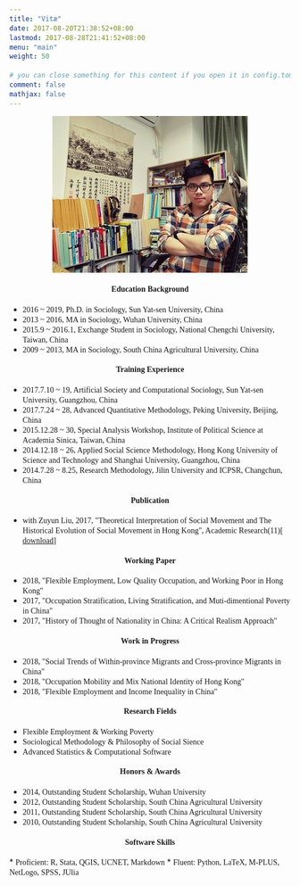 ```yaml
---
title: "Vitæ"
date: 2017-08-20T21:38:52+08:00
lastmod: 2017-08-28T21:41:52+08:00
menu: "main"
weight: 50

# you can close something for this content if you open it in config.toml.
comment: false
mathjax: false
---
```

<div align=center><img src="https://raw.githubusercontent.com/GingLam/website/master/static/media/personal.jpg"></div>


<div align=center><strong><font face="Times New Roman"><h4>Education Background</h4></font></strong></div>

*  <font face="Times New Roman">2016 ~ 2019, Ph.D. in Sociology, Sun Yat-sen University, China</font>
*  <font face="Times New Roman">2013 ~ 2016, MA in Sociology, Wuhan University, China</font>
*  <font face="Times New Roman">2015.9 ~ 2016.1, Exchange Student in Sociology, National Chengchi University, Taiwan, China</font>
*  <font face="Times New Roman">2009 ~ 2013, MA in Sociology, South China Agricultural University, China</font>

<div align=center><strong><font face="Times New Roman"><h4>Training Experience</h4></font></strong></div>

*  <font face="Times New Roman">2017.7.10 ~ 19, Artificial Society and Computational Sociology, Sun Yat-sen University, Guangzhou, China</font>
*  <font face="Times New Roman">2017.7.24 ~ 28, Advanced Quantitative Methodology, Peking University, Beijing, China</font>
*  <font face="Times New Roman">2015.12.28 ~ 30, Special Analysis Workshop, Institute of Political Science at Academia Sinica, Taiwan, China</font>
*  <font face="Times New Roman">2014.12.18 ~ 26, Applied Social Science Methodology, Hong Kong University of Science and Technology and Shanghai University, Guangzhou, China</font>
*  <font face="Times New Roman">2014.7.28 ~ 8.25, Research Methodology, Jilin University and ICPSR, Changchun, China</font>

<div align=center><strong><font face="Times New Roman"><h4>Publication</h4></font></strong></div>

*  <font face="Times New Roman"> with Zuyun Liu, 2017, "Theoretical Interpretation of Social Movement and The Historical Evolution of Social Movement in Hong Kong", Academic Research(11)[ [download](https://raw.githubusercontent.com/GingLam/Storage/master/%E7%A4%BE%E4%BC%9A%E8%BF%90%E5%8A%A8%E7%9A%84%E7%90%86%E8%AE%BA%E8%A7%A3%E8%AF%BB%E4%B8%8E%E9%A6%99%E6%B8%AF%E7%A4%BE%E4%BC%9A%E8%BF%90%E5%8A%A8%E7%9A%84%E5%8E%86%E5%8F%B2%E6%BC%94%E5%8F%98.pdf)]</font>


<div align=center><strong><font face="Times New Roman"><h4>Working Paper</h4></font></strong></div>

*  <font face="Times New Roman">2018, "Flexible Employment, Low Quality Occupation, and Working Poor in Hong Kong" </font>
*  <font face="Times New Roman">2017, "Occupation Stratification, Living Stratification, and Muti-dimentional Poverty in China" </font>
*  <font face="Times New Roman">2017, "History of Thought of Nationality in China: A Critical Realism Approach" </font>


<div align=center><strong><font face="Times New Roman"><h4>Work in Progress</h4></font></strong></div>

*  <font face="Times New Roman">2018, "Social Trends of Within-province Migrants and Cross-province Migrants in China" </font>
*  <font face="Times New Roman">2018, "Occupation Mobility and Mix National Identity of Hong Kong" </font>
*  <font face="Times New Roman">2018, "Flexible Employment and Income Inequality in China" </font>


<div align=center><strong><font face="Times New Roman"><h4>Research Fields</h4></font></strong></div>

*  <font face="Times New Roman">Flexible Employment & Working Poverty</font>
*  <font face="Times New Roman">Sociological Methodology & Philosophy of Social Sience</font>
*  <font face="Times New Roman">Advanced Statistics & Computational Software</font>

<div align=center><strong><font face="Times New Roman"><h4>Honors & Awards</h4></font></strong></div>

*  <font face="Times New Roman">2014, Outstanding Student Scholarship, Wuhan University</font>
*  <font face="Times New Roman">2012, Outstanding Student Scholarship, South China Agricultural University</font>
*  <font face="Times New Roman">2011, Outstanding Student Scholarship, South China Agricultural University</font>
*  <font face="Times New Roman">2010, Outstanding Student Scholarship, South China Agricultural University</font>

<div align=center><strong><font face="Times New Roman"><h4>Software Skills</h4></font></strong></div>
*  <font face="Times New Roman">Proficient: R, Stata, QGIS, UCNET, Markdown</font>
*  <font face="Times New Roman">Fluent: Python, LaTeX, M-PLUS, NetLogo, SPSS, JUlia</font>
